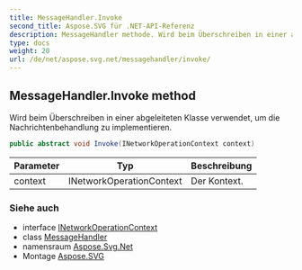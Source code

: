 ```yaml
---
title: MessageHandler.Invoke
second_title: Aspose.SVG für .NET-API-Referenz
description: MessageHandler methode. Wird beim Überschreiben in einer abgeleiteten Klasse verwendet um die Nachrichtenbehandlung zu implementieren.
type: docs
weight: 20
url: /de/net/aspose.svg.net/messagehandler/invoke/
---
```

## MessageHandler.Invoke method

Wird beim Überschreiben in einer abgeleiteten Klasse verwendet, um die Nachrichtenbehandlung zu implementieren.

```csharp
public abstract void Invoke(INetworkOperationContext context)
```

| Parameter | Typ | Beschreibung |
| --- | --- | --- |
| context | INetworkOperationContext | Der Kontext. |

### Siehe auch

* interface [INetworkOperationContext](../../inetworkoperationcontext/)
* class [MessageHandler](../)
* namensraum [Aspose.Svg.Net](../../messagehandler/)
* Montage [Aspose.SVG](../../../)


